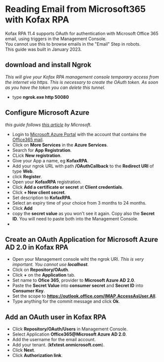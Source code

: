 # Reading Email from Microsoft365 with Kofax RPA
Kofax RPA 11.4 supports OAuth for authentication with Microsoft Office 365 email, using triggers in the Management Console.  
You cannot use this to browse emails in the "Email" Step in robots.  
This guide was built in January 2023.
## download and install Ngrok
*This will give your Kofax RPA management console temporary access from the internet via https. This is necessary to create the OAuth token. As soon as you have the token you can delete this tunnel.*
* type **ngrok.exe http 50080**


## Configure Microsoft Azure
*this guide follows [this article](https://learn.microsoft.com/en-us/exchange/client-developer/legacy-protocols/how-to-authenticate-an-imap-pop-smtp-application-by-using-oauth) by Microsoft*.
* Login to [Microsoft Azure Portal](https://portal.azure.com) with the account that contains the [Office365 mail](https://outlook.office.com).
* Click on **More Services** in the **Azure Services**.
* Search for **App Registration**.
* CLick **New registration**.
* Give your App a name, eg **KofaxRPA**.
* Add your ngrok URL with path **/OAuthCallback** to the **Redirect URI** of type **Web**.
* click **Register**.
* Open your **KofaxRPA** registration.
* Click **Add a certificate or secret** at **Client credentials**.
* Click **+ New client secret**.
* Set description to **KofaxRPA**.
* Select an expiry time of your choice from 3 months to 24 months. 
* Click **Add**
* copy the **secret value** as you won't see it again. Copy also the **Secret ID**. You will need to paste both into the Management Console.
* 
## Create an OAuth Application for Microsoft Azure AD 2.0 in Kofax RPA 
* Open your Management console wiht the ngrok URI. *This is very important. You cannot use **localhost**.*  
* Click on **Repository/OAuth**.
* Click **+** on the **Application** tab.
* Set name to **Ofice 365**, provider to **Microsoft Azure AD 2.0**.
* Paste the **Secret Value** into **consumer secret** and **Secret ID** into **Consumer Key**.
* Set the scope to **https://outlook.office.com/IMAP.AccessAsUser.All**.
* Type anything for the commit message and click **Ok**.
## Add an OAuth user in Kofax RPA
* Click **Repository/OAuth/Users** in Management Console.
* Select Application **Office365@Microsoft Azure AD 2.0**.
* Add the username for the email account.
* Add your tenant. (**kfxtest.onmicrosoft.com**).
* Click **Next**.
* Click **Authorization link**.
